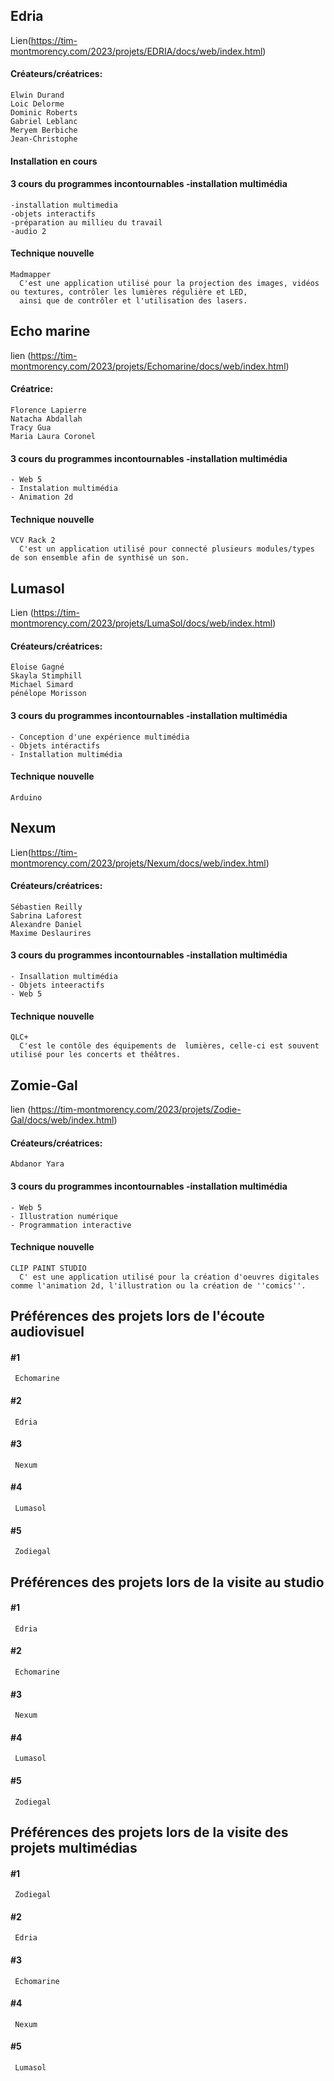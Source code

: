 ##  Edria
  Lien(https://tim-montmorency.com/2023/projets/EDRIA/docs/web/index.html)

  #### Créateurs/créatrices:
  
    Elwin Durand
    Loic Delorme
    Dominic Roberts
    Gabriel Leblanc
    Meryem Berbiche
    Jean-Christophe

  #### Installation en cours
  
  #### 3 cours du programmes incontournables -installation multimédia
    -installation multimedia
    -objets interactifs
    -préparation au millieu du travail
    -audio 2

  #### Technique nouvelle
    Madmapper 
      C'est une application utilisé pour la projection des images, vidéos ou textures, contrôler les lumières régulière et LED,  
      ainsi que de contrôler et l'utilisation des lasers.
    
  ##  Echo marine

  lien (https://tim-montmorency.com/2023/projets/Echomarine/docs/web/index.html)

  #### Créatrice:
    Florence Lapierre
    Natacha Abdallah
    Tracy Gua
    Maria Laura Coronel

  #### 3 cours du programmes incontournables -installation multimédia
    - Web 5
    - Instalation multimédia
    - Animation 2d

  #### Technique nouvelle
    VCV Rack 2
      C'est un application utilisé pour connecté plusieurs modules/types de son ensemble afin de synthisé un son.
  
##  Lumasol

  Lien (https://tim-montmorency.com/2023/projets/LumaSol/docs/web/index.html)
  
  
  #### Créateurs/créatrices:
    Éloise Gagné
    Skayla Stimphill
    Michael Simard
    pénélope Morisson
    

  #### 3 cours du programmes incontournables -installation multimédia
    - Conception d'une expérience multimédia
    - Objets intéractifs
    - Installation multimédia
  
  #### Technique nouvelle
    Arduino

##  Nexum

Lien(https://tim-montmorency.com/2023/projets/Nexum/docs/web/index.html)

  #### Créateurs/créatrices:
    Sébastien Reilly
    Sabrina Laforest
    Alexandre Daniel
    Maxime Deslaurires

  #### 3 cours du programmes incontournables -installation multimédia
    - Insallation multimédia
    - Objets inteeractifs
    - Web 5

  #### Technique nouvelle
    QLC+
      C'est le contôle des équipements de  lumières, celle-ci est souvent utilisé pour les concerts et théâtres.
  
  
## Zomie-Gal

lien (https://tim-montmorency.com/2023/projets/Zodie-Gal/docs/web/index.html)

  #### Créateurs/créatrices:
    Abdanor Yara

  #### 3 cours du programmes incontournables -installation multimédia
    - Web 5
    - Illustration numérique
    - Programmation interactive

  #### Technique nouvelle
    CLIP PAINT STUDIO
      C' est une application utilisé pour la création d'oeuvres digitales comme l'animation 2d, l'illustration ou la création de ''comics''.

## Préférences des projets lors de l'écoute audiovisuel
   #### #1
     Echomarine
   #### #2
     Edria
   #### #3
     Nexum
   #### #4
     Lumasol
   #### #5
     Zodiegal
     
## Préférences des projets lors de la visite au studio
   #### #1
     Edria
   #### #2
     Echomarine
   #### #3
     Nexum
   #### #4
     Lumasol
   #### #5
     Zodiegal
     
## Préférences des projets lors de la visite des projets multimédias
   #### #1
     Zodiegal
   #### #2
     Edria
   #### #3
     Echomarine
   #### #4
     Nexum
   #### #5
     Lumasol
  
